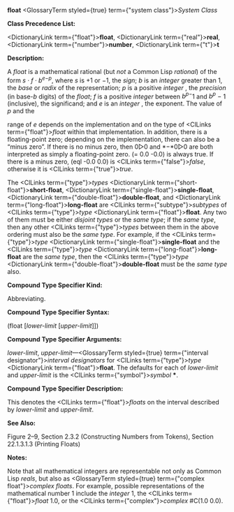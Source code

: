 **float** <GlossaryTerm styled={true} term={"system class"}><i>System Class</i></GlossaryTerm> 



**Class Precedence List:** 



<DictionaryLink  term={"float"}><b>float</b></DictionaryLink>, <DictionaryLink  term={"real"}><b>real</b></DictionaryLink>, <DictionaryLink  term={"number"}><b>number</b></DictionaryLink>, <DictionaryLink  term={"t"}><b>t</b></DictionaryLink> 



**Description:** 



A <i>float</i> is a mathematical rational (but <i>not</i> a Common Lisp <i>rational</i>) of the form <i>s · f · b<sup>e−p</sup></i>, where <i>s</i> is +1 or <i>−</i>1, the <i>sign</i>; <i>b</i> is an <i>integer</i> greater than 1, the <i>base</i> or <i>radix</i> of the representation; <i>p</i> is a positive <i>integer</i> , the <i>precision</i> (in base-<i>b</i> digits) of the <i>float</i>; <i>f</i> is a positive <i>integer</i> between <i>b<sup>p−</sup></i>1 and <i>b<sup>p</sup> −</i> 1 (inclusive), the significand; and <i>e</i> is an <i>integer</i> , the exponent. The value of <i>p</i> and the 



range of *e* depends on the implementation and on the type of <ClLinks  term={"float"}><i>float</i></ClLinks> within that implementation. In addition, there is a floating-point zero; depending on the implementation, there can also be a “minus zero”. If there is no minus zero, then 0▷0 and *−*0▷0 are both interpreted as simply a floating-point zero. (= 0.0 -0.0) is always true. If there is a minus zero, (eql -0.0 0.0) is <ClLinks  term={"false"}><i>false</i></ClLinks>, otherwise it is <ClLinks  term={"true"}><i>true</i></ClLinks>. 



The <ClLinks  term={"type"}><i>types</i></ClLinks> <DictionaryLink  term={"short-float"}><b>short-float</b></DictionaryLink>, <DictionaryLink  term={"single-float"}><b>single-float</b></DictionaryLink>, <DictionaryLink  term={"double-float"}><b>double-float</b></DictionaryLink>, and <DictionaryLink  term={"long-float"}><b>long-float</b></DictionaryLink> are <ClLinks  term={"subtype"}><i>subtypes</i></ClLinks> of <ClLinks  term={"type"}><i>type</i></ClLinks> <DictionaryLink  term={"float"}><b>float</b></DictionaryLink>. Any two of them must be either *disjoint types* or the *same type*; if the *same type*, then any other <ClLinks  term={"type"}><i>types</i></ClLinks> between them in the above ordering must also be the *same type*. For example, if the <ClLinks  term={"type"}><i>type</i></ClLinks> <DictionaryLink  term={"single-float"}><b>single-float</b></DictionaryLink> and the <ClLinks  term={"type"}><i>type</i></ClLinks> <DictionaryLink  term={"long-float"}><b>long-float</b></DictionaryLink> are the *same type*, then the <ClLinks  term={"type"}><i>type</i></ClLinks> <DictionaryLink  term={"double-float"}><b>double-float</b></DictionaryLink> must be the *same type* also. 



**Compound Type Specifier Kind:** 



Abbreviating. 



**Compound Type Specifier Syntax:** 



(float [*lower-limit* [*upper-limit*]]) 



**Compound Type Specifier Arguments:** 



*lower-limit*, *upper-limit*—<GlossaryTerm styled={true} term={"interval designator"}><i>interval designators</i></GlossaryTerm> for <ClLinks  term={"type"}><i>type</i></ClLinks> <DictionaryLink  term={"float"}><b>float</b></DictionaryLink>. The defaults for each of *lower-limit* and *upper-limit* is the <ClLinks  term={"symbol"}><i>symbol</i></ClLinks> **\***. 



**Compound Type Specifier Description:** 



This denotes the <ClLinks  term={"float"}><i>floats</i></ClLinks> on the interval described by *lower-limit* and *upper-limit*. 







 



 



**See Also:** 



Figure 2–9, Section 2.3.2 (Constructing Numbers from Tokens), Section 22.1.3.1.3 (Printing Floats) 



**Notes:** 



Note that all mathematical integers are representable not only as Common Lisp *reals*, but also as <GlossaryTerm styled={true} term={"complex float"}><i>complex floats</i></GlossaryTerm>. For example, possible representations of the mathematical number 1 include the *integer* 1, the <ClLinks  term={"float"}><i>float</i></ClLinks> 1.0, or the <ClLinks  term={"complex"}><i>complex</i></ClLinks> #C(1.0 0.0). 



